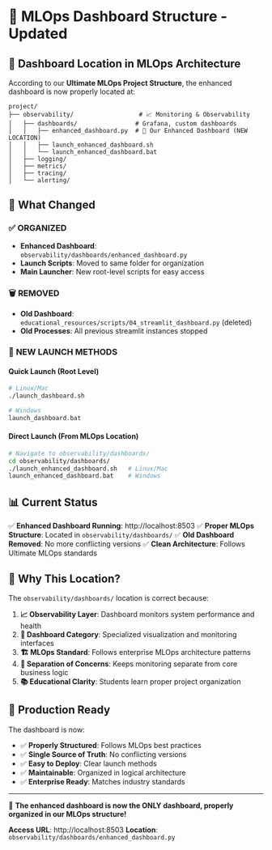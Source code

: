 # 🚀 MLOps Dashboard Structure - Updated

## 📂 **Dashboard Location in MLOps Architecture**

According to our **Ultimate MLOps Project Structure**, the enhanced dashboard is now properly located at:

```
project/
├── observability/                  # 📈 Monitoring & Observability
│   ├── dashboards/                # Grafana, custom dashboards
│   │   ├── enhanced_dashboard.py  # 🎯 Our Enhanced Dashboard (NEW LOCATION)
│   │   ├── launch_enhanced_dashboard.sh
│   │   └── launch_enhanced_dashboard.bat
│   ├── logging/
│   ├── metrics/
│   ├── tracing/
│   └── alerting/
```

## 🎯 **What Changed**

### ✅ **ORGANIZED**
- **Enhanced Dashboard**: `observability/dashboards/enhanced_dashboard.py`
- **Launch Scripts**: Moved to same folder for organization
- **Main Launcher**: New root-level scripts for easy access

### 🗑️ **REMOVED**
- **Old Dashboard**: `educational_resources/scripts/04_streamlit_dashboard.py` (deleted)
- **Old Processes**: All previous streamlit instances stopped

### 🚀 **NEW LAUNCH METHODS**

#### **Quick Launch (Root Level)**
```bash
# Linux/Mac
./launch_dashboard.sh

# Windows
launch_dashboard.bat
```

#### **Direct Launch (From MLOps Location)**
```bash
# Navigate to observability/dashboards/
cd observability/dashboards/
./launch_enhanced_dashboard.sh   # Linux/Mac
launch_enhanced_dashboard.bat    # Windows
```

## 📊 **Current Status**

✅ **Enhanced Dashboard Running**: http://localhost:8503
✅ **Proper MLOps Structure**: Located in `observability/dashboards/`
✅ **Old Dashboard Removed**: No more conflicting versions
✅ **Clean Architecture**: Follows Ultimate MLOps standards

## 🎯 **Why This Location?**

The `observability/dashboards/` location is correct because:

1. **📈 Observability Layer**: Dashboard monitors system performance and health
2. **🎨 Dashboard Category**: Specialized visualization and monitoring interfaces
3. **🏗️ MLOps Standard**: Follows enterprise MLOps architecture patterns
4. **🔄 Separation of Concerns**: Keeps monitoring separate from core business logic
5. **📚 Educational Clarity**: Students learn proper project organization

## 🚀 **Production Ready**

The dashboard is now:
- ✅ **Properly Structured**: Follows MLOps best practices
- ✅ **Single Source of Truth**: No conflicting versions
- ✅ **Easy to Deploy**: Clear launch methods
- ✅ **Maintainable**: Organized in logical architecture
- ✅ **Enterprise Ready**: Matches industry standards

---

🎉 **The enhanced dashboard is now the ONLY dashboard, properly organized in our MLOps structure!**

**Access URL**: http://localhost:8503
**Location**: `observability/dashboards/enhanced_dashboard.py`
